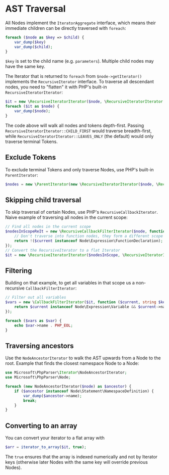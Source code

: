 
# AST Traversal

All Nodes implement the `IteratorAggregate` interface, which means their immediate children can be directly traversed with `foreach`:

```php
foreach ($node as $key => $child) {
    var_dump($key)
    var_dump($child);
}
```

`$key` is set to the child name (e.g. `parameters`).
Multiple child nodes may have the same key.

The Iterator that is returned to `foreach` from `$node->getIterator()` implements the `RecursiveIterator` interface.
To traverse all descendant nodes, you need to "flatten" it with PHP's built-in `RecursiveIteratorIterator`:

```php
$it = new \RecursiveIteratorIterator($node, \RecursiveIteratorIterator::SELF_FIRST);
foreach ($it as $node) {
    var_dump($node);
}
```

The code above will walk all nodes and tokens depth-first.
Passing `RecursiveIteratorIterator::CHILD_FIRST` would traverse breadth-first, while `RecursiveIteratorIterator::LEAVES_ONLY` (the default) would only traverse terminal Tokens. 

## Exclude Tokens

To exclude terminal Tokens and only traverse Nodes, use PHP's built-in `ParentIterator`:

```php
$nodes = new \ParentIterator(new \RecursiveIteratorIterator($node, \RecursiveIteratorIterator::SELF_FIRST));
```

## Skipping child traversal

To skip traversal of certain Nodes, use PHP's `RecursiveCallbackIterator`.
Naive example of traversing all nodes in the current scope:

```php
// Find all nodes in the current scope
$nodesInScopeReIt = new \RecursiveCallbackFilterIterator($node, function ($current, string $key, \RecursiveIterator $it) {
    // Don't traverse into function nodes, they form a different scope
    return !($current instanceof Node\Expression\FunctionDeclaration);
});
// Convert the RecursiveIterator to a flat Iterator
$it = new \RecursiveIteratorIterator($nodesInScope, \RecursiveIteratorIterator::SELF_FIRST);
```

## Filtering

Building on that example, to get all variables in that scope us a non-recursive `CallbackFilterIterator`:

```php
// Filter out all variables
$vars = new \CallbackFilterIterator($it, function ($current, string $key, \Iterator $it) {
    return $current instanceof Node\Expression\Variable && $current->name instanceof Token;
});

foreach ($vars as $var) {
    echo $var->name . PHP_EOL;
}
```

## Traversing ancestors

Use the `NodeAncestorIterator` to walk the AST upwards from a Node to the root.
Example that finds the closest namespace Node to a Node:

```php
use Microsoft\PhpParser\Iterator\NodeAncestorIterator;
use Microsoft\PhpParser\Node;

foreach (new NodeAncestorIterator($node) as $ancestor) {
    if ($ancestor instanceof Node\Statement\NamespaceDefinition) {
        var_dump($ancestor->name);
        break;
    }
}
```

## Converting to an array

You can convert your iterator to a flat array with

```php
$arr = iterator_to_array($it, true);
```

The `true` ensures that the array is indexed numerically and not by Iterator keys (otherwise later Nodes with the same key will override previous Nodes).
